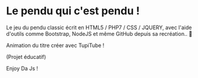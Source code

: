# Le pendu qui c'est pendu !

Le jeu du pendu classic écrit en HTML5 / PHP7 / CSS / JQUERY, avec l'aide d'outils comme Bootstrap, NodeJS et même GitHub depuis sa recréation.. :hear_no_evil:

Animation du titre créer avec TupiTube !

(Projet éducatif)

Enjoy Da Js !
